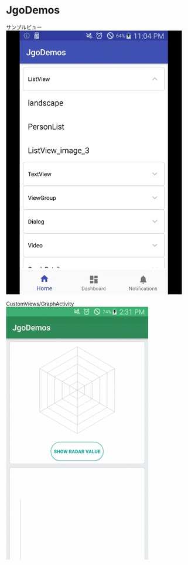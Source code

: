 # JgoDemos
サンプルビュー</BR>
![image](https://github.com/wang033112/JgoDemos/blob/master/about/jgodemo.gif)

CustomViews/GraphActivity
![image](https://github.com/wang033112/JgoDemos/blob/master/about/graphactivity.gif)

